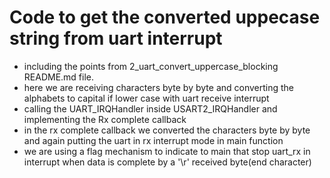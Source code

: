 # Code to get the converted uppecase string from uart interrupt

- including the points from 2_uart_convert_uppercase_blocking README.md file.
- here we are receiving characters byte by byte and converting the alphabets to capital if lower case with uart receive interrupt
- calling the UART_IRQHandler inside USART2_IRQHandler and implementing the Rx complete callback
- in the rx complete callback we converted the characters byte by byte and again putting the uart in rx interrupt mode in main function
- we are using a flag mechanism to indicate to main that stop uart_rx in interrupt when data is complete by a '\r' received byte(end character)
